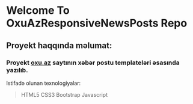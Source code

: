 # Welcome To OxuAzResponsiveNewsPosts Repo

## Proyekt haqqında məlumat:

### Proyekt [oxu.az](https://oxu.az/) saytının xəbər postu templateləri əsasında yazılıb.

Istifadə olunan texnologiyalar:
>HTML5
>CSS3
>Bootstrap
>Javascript
```

```
